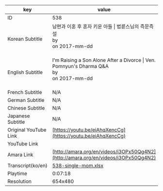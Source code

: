 |  key  |  value  |
|-------|---------|
| ID            | 538 |
| Korean Subtitle | 남편과 이혼 후 혼자 키운 아들 \| 법륜스님의 즉문즉설<br>by <br>on 2017-mm-dd<br><br>|
| English Subtitle | I'm Raising a Son Alone After a Divorce \| Ven. Pomnyun's Dharma Q&A<br>by <br>on 2017-mm-dd<br><br>|
| French Subtitle | N/A |
| German Subtitle | N/A |
| Chinese Subtitle | N/A |
| Japanese Subtitle | N/A |
| Original YouTube Link  | [https://youtu.be/eiAhqXencCg](https://youtu.be/eiAhqXencCg) |
| YouTube Link  |  |
| Amara Link    | [http://amara.org/en/videos/i3OPx50Qg4N2](http://amara.org/en/videos/i3OPx50Qg4N2) |
| Transcript(ko/en) | [538-single-mom.xlsx](https://github.com/jungtosociety/dharma-qna/raw/master/sub/538/538-single-mom.xlsx) |
| Playtime | 0:07:18 |
| Resolution | 654x480|
